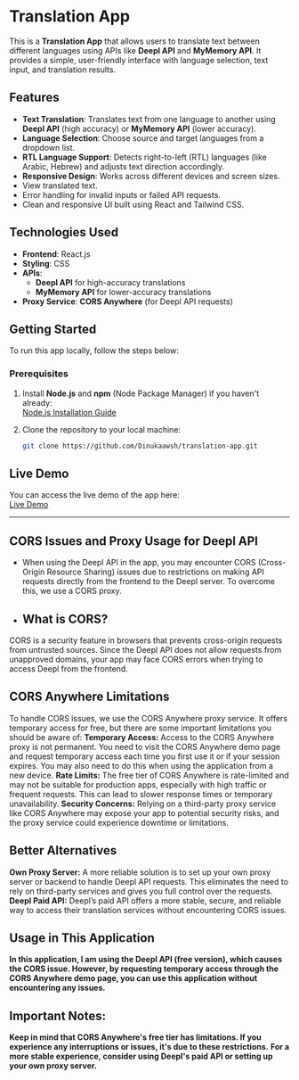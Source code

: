 # Translation App

This is a **Translation App** that allows users to translate text between different languages using APIs like **Deepl API** and **MyMemory API**. It provides a simple, user-friendly interface with language selection, text input, and translation results.

## Features

- **Text Translation**: Translates text from one language to another using **Deepl API** (high accuracy) or **MyMemory API** (lower accuracy).
- **Language Selection**: Choose source and target languages from a dropdown list.
- **RTL Language Support**: Detects right-to-left (RTL) languages (like Arabic, Hebrew) and adjusts text direction accordingly.
- **Responsive Design**: Works across different devices and screen sizes.
- View translated text.
- Error handling for invalid inputs or failed API requests.
- Clean and responsive UI built using React and Tailwind CSS.

## Technologies Used

- **Frontend**: React.js
- **Styling**: CSS
- **APIs**: 
  - **Deepl API** for high-accuracy translations
  - **MyMemory API** for lower-accuracy translations
- **Proxy Service**: **CORS Anywhere** (for Deepl API requests)

## Getting Started

To run this app locally, follow the steps below:

### Prerequisites

1. Install **Node.js** and **npm** (Node Package Manager) if you haven't already:  
   [Node.js Installation Guide](https://nodejs.org/en/download/)

2. Clone the repository to your local machine:

   ```bash
   git clone https://github.com/Dinukaawsh/translation-app.git


## Live Demo

You can access the live demo of the app here:  
[Live Demo](https://dinukaawsh.github.io/translator/)


________________________________________
## CORS Issues and Proxy Usage for Deepl API
- When using the Deepl API in the app, you may encounter CORS (Cross-Origin Resource Sharing) issues due to restrictions on making API requests directly from the frontend to the Deepl server. To overcome this, we use a CORS proxy.
- ## What is CORS?
CORS is a security feature in browsers that prevents cross-origin requests from untrusted sources. Since the Deepl API does not allow requests from unapproved domains, your app may face CORS errors when trying to access Deepl from the frontend.
## CORS Anywhere Limitations
To handle CORS issues, we use the CORS Anywhere proxy service. It offers temporary access for free, but there are some important limitations you should be aware of:
 **Temporary Access:** Access to the CORS Anywhere proxy is not permanent. You need to visit the CORS Anywhere demo page and request temporary access each time you first use it or if your session expires. You may also need to do this when using the application from a new device.
**Rate Limits:** The free tier of CORS Anywhere is rate-limited and may not be suitable for production apps, especially with high traffic or frequent requests. This can lead to slower response times or temporary unavailability.
**Security Concerns:** Relying on a third-party proxy service like CORS Anywhere may expose your app to potential security risks, and the proxy service could experience downtime or limitations.
## Better Alternatives
**Own Proxy Server:** A more reliable solution is to set up your own proxy server or backend to handle Deepl API requests. This eliminates the need to rely on third-party services and gives you full control over the requests.
**Deepl Paid API:** Deepl’s paid API offers a more stable, secure, and reliable way to access their translation services without encountering CORS issues.
## Usage in This Application
**In this application, I am using the Deepl API (free version), which causes the CORS issue. However, by requesting temporary access through the CORS Anywhere demo page, you can use this application without encountering any issues.** 
## Important Notes:
**Keep in mind that CORS Anywhere's free tier has limitations. If you experience any interruptions or issues, it's due to these restrictions.**
**For a more stable experience, consider using Deepl's paid API or setting up your own proxy server.**





